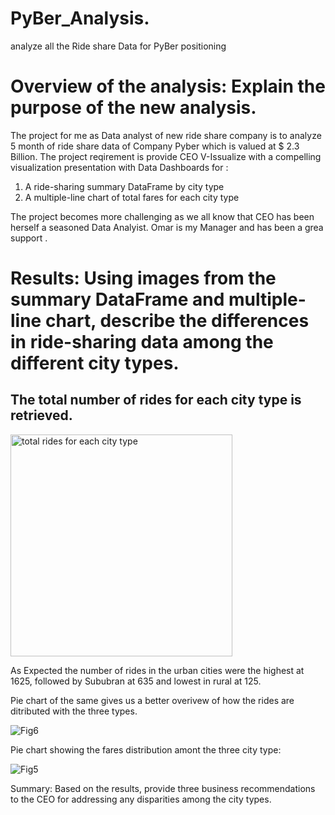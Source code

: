 # PyBer_Analysis.
analyze all the Ride share Data for PyBer positioning 

# Overview of the analysis: Explain the purpose of the new analysis.

The project for me as Data analyst of new ride share company is to analyze 5 month of ride share data of Company Pyber which is valued at $ 2.3 Billion. The project reqirement is provide CEO V-Issualize with a compelling visualization presentation with Data Dashboards for :

1. A ride-sharing summary DataFrame by city type
2. A multiple-line chart of total fares for each city type

The project becomes more challenging as we all know that CEO has been herself a seasoned Data Analyist. 
Omar is my Manager and has been a grea support .



# Results: Using images from the summary DataFrame and multiple-line chart, describe the differences in ride-sharing data among the different city types.

## The total number of rides for each city type is retrieved. 

<img width="355" alt="total rides for each city type" src="https://user-images.githubusercontent.com/75267605/106387150-65e29080-63a6-11eb-893c-5f1413e66a6e.png">

As Expected the number of rides in the urban cities were the highest at 1625, followed by Sububran at 635 and lowest in rural at 125.

Pie chart of the same gives us a better overivew of how the rides are ditributed with the three types.



![Fig6](https://user-images.githubusercontent.com/75267605/106387424-a0006200-63a7-11eb-852e-f3893ca8ada0.png)

Pie chart showing the fares distribution amont the three city type:


![Fig5](https://user-images.githubusercontent.com/75267605/106387338-5d3e8a00-63a7-11eb-8c61-3bf4408f39f9.png)


Summary: Based on the results, provide three business recommendations to the CEO for addressing any disparities among the city types.
